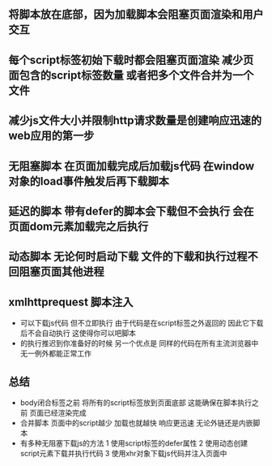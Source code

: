 
## 将脚本放在底部，因为加载脚本会阻塞页面渲染和用户交互
## 每个script标签初始下载时都会阻塞页面渲染 减少页面包含的script标签数量 或者把多个文件合并为一个文件
## 减少js文件大小并限制http请求数量是创建响应迅速的web应用的第一步
## 无阻塞脚本 在页面加载完成后加载js代码 在window对象的load事件触发后再下载脚本
## 延迟的脚本 带有defer的脚本会下载但不会执行 会在页面dom元素加载完之后执行
## 动态脚本 无论何时启动下载 文件的下载和执行过程不回阻塞页面其他进程
## xmlhttprequest 脚本注入 
- 可以下载js代码 但不立即执行 由于代码是在script标签之外返回的 因此它下载后不会自动执行 这使得你可以吧脚本
- 的执行推迟到你准备好的时候 另一个优点是 同样的代码在所有主流浏览器中无一例外都能正常工作

## 总结

- body闭合标签之前 将所有的script标签放到页面底部 这能确保在脚本执行之前 页面已经渲染完成
- 合并脚本 页面中的script越少 加载也就越快 响应更迅速 无论外链还是内嵌脚本
- 有多种无阻塞下载js的方法 1 使用script标签的defer属性 2 使用动态创建script元素下载并执行代码 3 使用xhr对象下载js代码并注入页面中